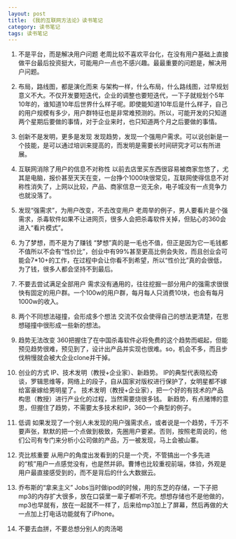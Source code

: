 ```yaml
---
layout: post
title: 《我的互联网方法论》读书笔记
category: 读书笔记
tags: 读书笔记
---
```


1. 不是平台，而是解决用户问题
老周比较不喜欢平台化，在没有用户基础上直接做平台最后投资挺大，可能用户一点也不感兴趣。最最重要的问题是，解决用户问题。

2. 布局，路线图，都是演化而来
与架构一样，什么布局，什么路线图，过早规划意义不大。不仅开发要短迭代，企业的调整也要短迭代，一下子就规划个5年10年的，谁知道10年后世界什么样子呢。即使能知道10年后是什么样子，自己的用户规模有多少，用户群特征也是非常难预测的。所以，可能开发的只知道两个星期后要做的事情，对于企业来时，也只知道两个月之后要做的事情。

3. 创新不是发明，更多是发现
发现趋势，发现一个强用户需求。可以说创新是一个技能，是可以通过培训来提高的，而发明是需要长时间研究才可以有所进展。

4. 互联网消除了用户的信息不对称性
以前去店里买东西很容易被商家忽悠了，尤其是电脑，报价甚至天天在变，一台挣个1000块很常见，互联网使得信息不对称性消失了，上网以比较，产品、商家信息一览无余，电子城没有一点竞争力也就没落了。

5. 发现“强需求”，为用户改变，不去改变用户
老周举的例子，男人要看片是个强需求，杀毒软件如果不让进网页，很多人会把杀毒软件关掉，但贴心的360会进入“看片模式”。

6. 为了梦想，而不是为了赚钱
“梦想”真的是一毛也不值，但正是因为它一毛钱都不值所以不会有“性价比”，创业中有99%甚至更高比例会失败，而且创业会可能会7*10+的工作，在过程中会让你看不到希望，所以“性价比”真的会很低，为了钱，很多人都会坚持不到最后。

7. 不要去尝试满足全部用户
需求没有通用的，往往挖掘一部分用户的强需求很很快有固定的用户群。一个100w的用户群，每月每人只消费10块，也会有每月1000w的收入。

8. 两个不同想法碰撞，会形成多个想法
交流不仅会使得自己的想法更清楚，在思想碰撞中很形成一些新的想法。

9. 趋势无法改变
360把握住了在中国杀毒软件必将免费的这个趋势而崛起，但能预见趋势很难，预见到了，设计出产品并实现也很难。so，机会不多，而且步伐稍慢就会被大企业clone并干掉。

10. 创业的方式
IP、技术发明（教授+企业家）、新趋势。
IP的典型代表晓松奇谈，罗辑思维等，网络上的段子，自从国家对版权进行保护了，女明星都不嫁给富豪嫁给男明星了。
技术发明（教授+企业家），把一个好的有技术的产品构思（教授）进行产业化的过程，当然需要烧很多钱。
新趋势，有点赌博的意思，但握住了趋势，不需要太多技术和IP，360一个典型的例子。

11. 低调
如果发现了一个别人未发现的用户强需求点，或者说是一个趋势，千万不要声张，默默的把一个点做到极致，先圈用户要紧。否则，按照老周说的，他们公司有专门来分析小公司做的产品，万一被发现，马上会被山寨。

12. 壳比核重要
从用户的角度出发看到的只是一个壳，不管搞出一个多先进的“核”用户一点感觉没有，也是然并卵。曹博也比较重视前端，体验，外观是用户最直接感受到的，而不是背后的什么大数据云。

13. 乔布斯的“拿来主义”
Jobs当时做ipod的时候，用的东芝的存储，一下子把mp3的内存扩大很多，放在口袋里一辈子都听不完。想想存储也不是他做的，mp3也早就有，放在一起就不一样了，后来给mp3加上了屏幕，然后再做的大一点加上打电话功能就有了iPhone。

14. 不要去血拼，不要总想分别人的肉汤喝
